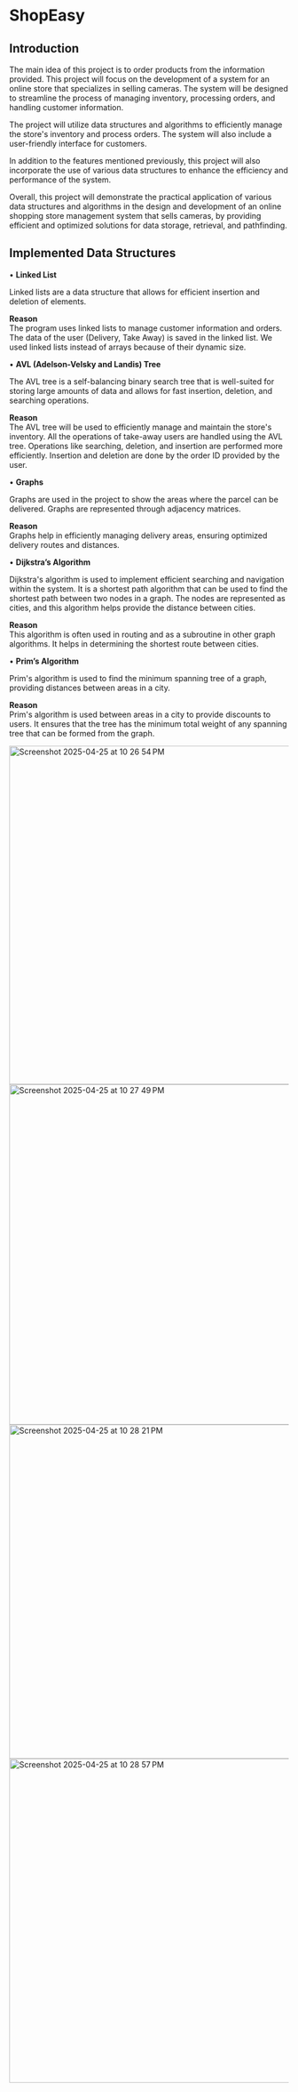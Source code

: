 # ShopEasy

## Introduction
The main idea of this project is to order products from the information provided. This project will focus on the development of a system for an online store that specializes in selling cameras. The system will be designed to streamline the process of managing inventory, processing orders, and handling customer information.

The project will utilize data structures and algorithms to efficiently manage the store's inventory and process orders. The system will also include a user-friendly interface for customers.

In addition to the features mentioned previously, this project will also incorporate the use of various data structures to enhance the efficiency and performance of the system.

Overall, this project will demonstrate the practical application of various data structures and algorithms in the design and development of an online shopping store management system that sells cameras, by providing efficient and optimized solutions for data storage, retrieval, and pathfinding.

## Implemented Data Structures

• **Linked List**

Linked lists are a data structure that allows for efficient insertion and deletion of elements.

**Reason**  
The program uses linked lists to manage customer information and orders. The data of the user (Delivery, Take Away) is saved in the linked list. We used linked lists instead of arrays because of their dynamic size.

• **AVL (Adelson-Velsky and Landis) Tree**

The AVL tree is a self-balancing binary search tree that is well-suited for storing large amounts of data and allows for fast insertion, deletion, and searching operations.

**Reason**  
The AVL tree will be used to efficiently manage and maintain the store's inventory. All the operations of take-away users are handled using the AVL tree. Operations like searching, deletion, and insertion are performed more efficiently. Insertion and deletion are done by the order ID provided by the user.

• **Graphs**

Graphs are used in the project to show the areas where the parcel can be delivered. Graphs are represented through adjacency matrices.

**Reason**  
Graphs help in efficiently managing delivery areas, ensuring optimized delivery routes and distances.

• **Dijkstra’s Algorithm**

Dijkstra's algorithm is used to implement efficient searching and navigation within the system. It is a shortest path algorithm that can be used to find the shortest path between two nodes in a graph. The nodes are represented as cities, and this algorithm helps provide the distance between cities.

**Reason**  
This algorithm is often used in routing and as a subroutine in other graph algorithms. It helps in determining the shortest route between cities.

• **Prim’s Algorithm**

Prim's algorithm is used to find the minimum spanning tree of a graph, providing distances between areas in a city.

**Reason**  
Prim's algorithm is used between areas in a city to provide discounts to users. It ensures that the tree has the minimum total weight of any spanning tree that can be formed from the graph.

<img width="609" alt="Screenshot 2025-04-25 at 10 26 54 PM" src="https://github.com/user-attachments/assets/879906e7-7717-41bc-814a-8dfa9f41706a" />
<img width="612" alt="Screenshot 2025-04-25 at 10 27 49 PM" src="https://github.com/user-attachments/assets/b59e0a65-afcc-4732-b151-121b1835bfd3" />
<img width="601" alt="Screenshot 2025-04-25 at 10 28 21 PM" src="https://github.com/user-attachments/assets/3cff6ce5-2588-4795-9fce-f76dc3c9ec1f" />
<img width="583" alt="Screenshot 2025-04-25 at 10 28 57 PM" src="https://github.com/user-attachments/assets/9274deae-81de-450e-996e-a3ac0fb3c617" />



